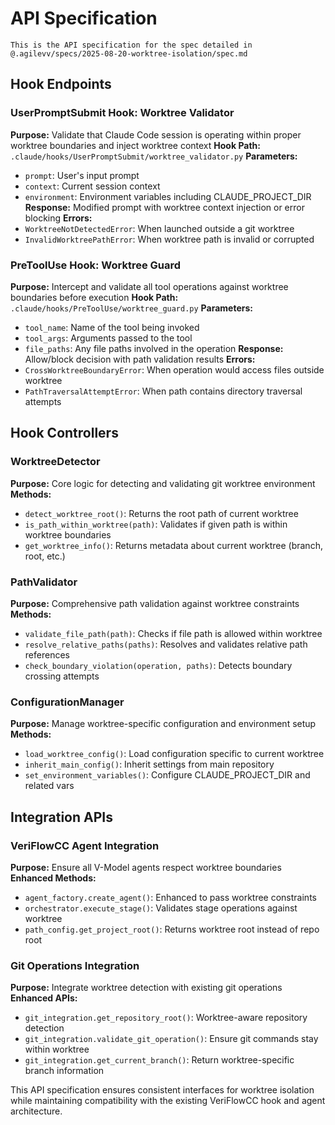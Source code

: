 # API Specification

```
This is the API specification for the spec detailed in @.agilevv/specs/2025-08-20-worktree-isolation/spec.md
```

## Hook Endpoints

### UserPromptSubmit Hook: Worktree Validator

**Purpose:** Validate that Claude Code session is operating within proper worktree boundaries and inject worktree context
**Hook Path:** `.claude/hooks/UserPromptSubmit/worktree_validator.py`
**Parameters:**

- `prompt`: User's input prompt
- `context`: Current session context
- `environment`: Environment variables including CLAUDE_PROJECT_DIR
  **Response:** Modified prompt with worktree context injection or error blocking
  **Errors:**
- `WorktreeNotDetectedError`: When launched outside a git worktree
- `InvalidWorktreePathError`: When worktree path is invalid or corrupted

### PreToolUse Hook: Worktree Guard

**Purpose:** Intercept and validate all tool operations against worktree boundaries before execution
**Hook Path:** `.claude/hooks/PreToolUse/worktree_guard.py`
**Parameters:**

- `tool_name`: Name of the tool being invoked
- `tool_args`: Arguments passed to the tool
- `file_paths`: Any file paths involved in the operation
  **Response:** Allow/block decision with path validation results
  **Errors:**
- `CrossWorktreeBoundaryError`: When operation would access files outside worktree
- `PathTraversalAttemptError`: When path contains directory traversal attempts

## Hook Controllers

### WorktreeDetector

**Purpose:** Core logic for detecting and validating git worktree environment
**Methods:**

- `detect_worktree_root()`: Returns the root path of current worktree
- `is_path_within_worktree(path)`: Validates if given path is within worktree boundaries
- `get_worktree_info()`: Returns metadata about current worktree (branch, root, etc.)

### PathValidator

**Purpose:** Comprehensive path validation against worktree constraints
**Methods:**

- `validate_file_path(path)`: Checks if file path is allowed within worktree
- `resolve_relative_paths(paths)`: Resolves and validates relative path references
- `check_boundary_violation(operation, paths)`: Detects boundary crossing attempts

### ConfigurationManager

**Purpose:** Manage worktree-specific configuration and environment setup
**Methods:**

- `load_worktree_config()`: Load configuration specific to current worktree
- `inherit_main_config()`: Inherit settings from main repository
- `set_environment_variables()`: Configure CLAUDE_PROJECT_DIR and related vars

## Integration APIs

### VeriFlowCC Agent Integration

**Purpose:** Ensure all V-Model agents respect worktree boundaries
**Enhanced Methods:**

- `agent_factory.create_agent()`: Enhanced to pass worktree constraints
- `orchestrator.execute_stage()`: Validates stage operations against worktree
- `path_config.get_project_root()`: Returns worktree root instead of repo root

### Git Operations Integration

**Purpose:** Integrate worktree detection with existing git operations
**Enhanced APIs:**

- `git_integration.get_repository_root()`: Worktree-aware repository detection
- `git_integration.validate_git_operation()`: Ensure git commands stay within worktree
- `git_integration.get_current_branch()`: Return worktree-specific branch information

This API specification ensures consistent interfaces for worktree isolation while maintaining compatibility with the existing VeriFlowCC hook and agent architecture.
